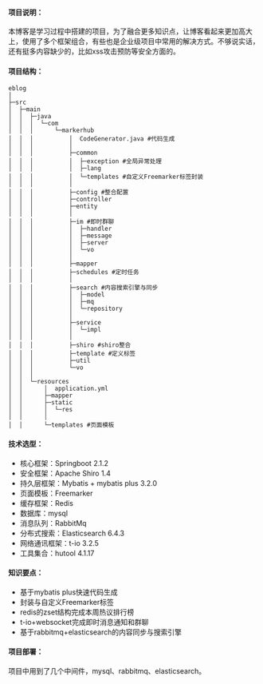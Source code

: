 #### 项目说明：

本博客是学习过程中搭建的项目，为了融合更多知识点，让博客看起来更加高大上，使用了多个框架组合，有些也是企业级项目中常用的解决方式。不够说实话，还有挺多内容缺少的，比如xss攻击预防等安全方面的。

#### 项目结构：
```
eblog
│
├─src
│  ├─main
│  │  ├─java
│  │  │  └─com
│  │  │      └─markerhub
│  │  │          │  CodeGenerator.java #代码生成
│  │  │          │
│  │  │          ├─common
│  │  │          │  ├─exception #全局异常处理
│  │  │          │  ├─lang
│  │  │          │  └─templates #自定义Freemarker标签封装
│  │  │          │
│  │  │          ├─config #整合配置
│  │  │          ├─controller
│  │  │          ├─entity
│  │  │          │
│  │  │          ├─im #即时群聊
│  │  │          │  ├─handler
│  │  │          │  ├─message
│  │  │          │  ├─server
│  │  │          │  └─vo
│  │  │          │
│  │  │          ├─mapper
│  │  │          ├─schedules #定时任务
│  │  │          │
│  │  │          ├─search #内容搜索引擎与同步
│  │  │          │  ├─model
│  │  │          │  ├─mq
│  │  │          │  └─repository
│  │  │          │
│  │  │          ├─service
│  │  │          │  └─impl
│  │  │          │
│  │  │          ├─shiro #shiro整合
│  │  │          ├─template #定义标签
│  │  │          ├─util
│  │  │          └─vo
│  │  │
│  │  └─resources
│  │      │  application.yml
│  │      ├─mapper
│  │      ├─static
│  │      │  └─res
│  │      │
│  │      └─templates #页面模板

```

#### 技术选型：

* 核心框架：Springboot 2.1.2
* 安全框架：Apache Shiro 1.4
* 持久层框架：Mybatis + mybatis plus 3.2.0
* 页面模板：Freemarker
* 缓存框架：Redis
* 数据库：mysql
* 消息队列：RabbitMq
* 分布式搜索：Elasticsearch 6.4.3
* 网络通讯框架：t-io 3.2.5
* 工具集合：hutool 4.1.17

#### 知识要点：
* 基于mybatis plus快速代码生成
* 封装与自定义Freemarker标签
* redis的zset结构完成本周热议排行榜
* t-io+websocket完成即时消息通知和群聊
* 基于rabbitmq+elasticsearch的内容同步与搜索引擎

#### 项目部署：

项目中用到了几个中间件，mysql、rabbitmq、elasticsearch。
